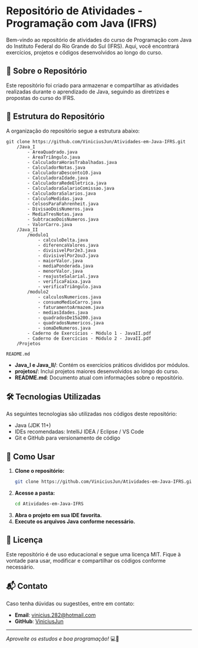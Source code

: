# Repositório de Atividades - Programação com Java (IFRS)

Bem-vindo ao repositório de atividades do curso de Programação com Java do Instituto Federal do Rio Grande do Sul (IFRS). Aqui, você encontrará exercícios, projetos e códigos desenvolvidos ao longo do curso.

## 📌 Sobre o Repositório

Este repositório foi criado para armazenar e compartilhar as atividades realizadas durante o aprendizado de Java, seguindo as diretrizes e propostas do curso do IFRS.

## 📂 Estrutura do Repositório

A organização do repositório segue a estrutura abaixo:

```
git clone https://github.com/ViniciusJun/Atividades-em-Java-IFRS.git
    /Java_I
        - AreaQuadrado.java
        - ÁreaTriângulo.java
        - CalculadoraHorasTrabalhadas.java
        - CalculadorNotas.java
        - CalculadoraDesconto10.java
        - CalculadoraIdade.java
        - CalculadoraRedeEletrica.java
        - CalculadoraSalarioComissao.java
        - CalculadoraSalarios.java
        - CalculoMedidas.java
        - CelsosParaFahrenheit.java
        - DivisaoDoisNumeros.java
        - MediaTresNotas.java
        - SubtracaoDoisNumeros.java
        - ValorCarro.java
    /Java_II
        /modulo1
            - calculoDelta.java
            - diferencaValores.java
            - divisivelPor2e3.java
            - divisivelPor2ou3.java
            - maiorValor.java
            - mediaPonderada.java
            - menorValor.java
            - reajusteSalarial.java
            - verificaFaixa.java
            - verificaTriângulo.java
        /modulo2
            - calculosNumericos.java
            - consumoMedioCarro.java
            - faturamentoArmazem.java
            - mediasIdades.java
            - quadradosDe15a200.java
            - quadradosNumericos.java
            - somaDeNumeros.java
        - Caderno de Exercícios - Módulo 1 - JavaII.pdf
        - Caderno de Exercícios - Módulo 2 - JavaII.pdf
    /Projetos

README.md
```

- **Java_I  e Java_II/**: Contém os exercícios práticos divididos por módulos.
- **projetos/**: Inclui projetos maiores desenvolvidos ao longo do curso.
- **README.md**: Documento atual com informações sobre o repositório.

## 🛠 Tecnologias Utilizadas

As seguintes tecnologias são utilizadas nos códigos deste repositório:

- Java (JDK 11+)
- IDEs recomendadas: IntelliJ IDEA / Eclipse / VS Code
- Git e GitHub para versionamento de código

## 🚀 Como Usar

1. **Clone o repositório:**
   ```sh
   git clone https://github.com/ViniciusJun/Atividades-em-Java-IFRS.git
   ```
2. **Acesse a pasta:**
   ```sh
   cd Atividades-em-Java-IFRS
   ```
3. **Abra o projeto em sua IDE favorita.**
4. **Execute os arquivos Java conforme necessário.**

## 📜 Licença

Este repositório é de uso educacional e segue uma licença MIT. Fique à vontade para usar, modificar e compartilhar os códigos conforme necessário.

## 📬 Contato

Caso tenha dúvidas ou sugestões, entre em contato:

- **Email**: [vinicius.282@hotmail.com](mailto\:vinicius.282@hotmail.com)
- **GitHub**: [ViniciusJun](https://github.com/ViniciusJun)

---

*Aproveite os estudos e boa programação!* 💻🚀

